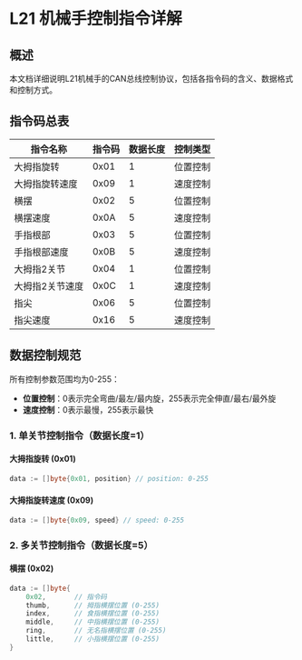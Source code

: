 <!-- 一级标题 -->
# L21 机械手控制指令详解

<!-- 二级标题 -->
## 概述

<!-- 段落文本 -->
本文档详细说明L21机械手的CAN总线控制协议，包括各指令码的含义、数据格式和控制方式。

<!-- 二级标题 -->
## 指令码总表

<!-- 表格 -->
| 指令名称         | 指令码 | 数据长度 | 控制类型 |
|------------------|--------|----------|----------|
| 大拇指旋转       | 0x01   | 1        | 位置控制 |
| 大拇指旋转速度   | 0x09   | 1        | 速度控制 |
| 横摆             | 0x02   | 5        | 位置控制 |
| 横摆速度         | 0x0A   | 5        | 速度控制 |
| 手指根部         | 0x03   | 5        | 位置控制 |
| 手指根部速度     | 0x0B   | 5        | 速度控制 |
| 大拇指2关节      | 0x04   | 1        | 位置控制 |
| 大拇指2关节速度  | 0x0C   | 1        | 速度控制 |
| 指尖             | 0x06   | 5        | 位置控制 |
| 指尖速度         | 0x16   | 5        | 速度控制 |

<!-- 二级标题 -->
## 数据控制规范

<!-- 段落文本 + 无序列表 -->
所有控制参数范围均为0-255：
- **位置控制**：0表示完全弯曲/最左/最内旋，255表示完全伸直/最右/最外旋
- **速度控制**：0表示最慢，255表示最快

<!-- 三级标题 -->
### 1. 单关节控制指令（数据长度=1）

<!-- 四级标题 -->
#### 大拇指旋转 (0x01)

<!-- 代码块 -->
```go
data := []byte{0x01, position} // position: 0-255
```
<!-- 四级标题 -->
#### 大拇指旋转速度 (0x09)
```go
data := []byte{0x09, speed} // speed: 0-255
```
<!-- 三级标题 -->
### 2. 多关节控制指令（数据长度=5）
<!-- 四级标题 -->
#### 横摆 (0x02)
```go
data := []byte{
    0x02,       // 指令码
    thumb,      // 拇指横摆位置 (0-255)
    index,      // 食指横摆位置 (0-255)
    middle,     // 中指横摆位置 (0-255)
    ring,       // 无名指横摆位置 (0-255)
    little,     // 小指横摆位置 (0-255)
}
```
<!-- 二级标题 -->